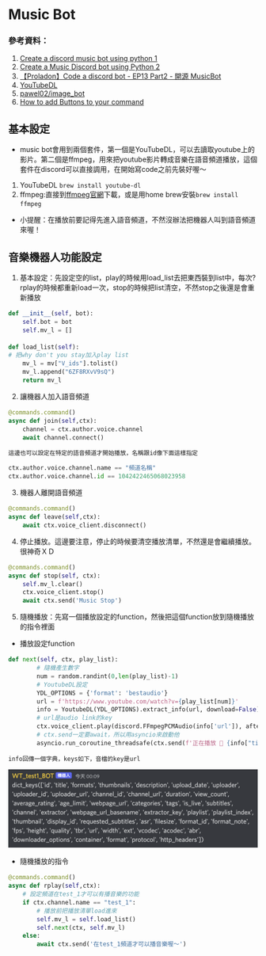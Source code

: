 # Music Bot
### 參考資料：
1. [Create a discord music bot using python 1](https://youtu.be/i0nNPidYQ2w)
2. [Create a Music Discord bot using Python 2](https://www.youtube.com/watch?v=dRHUW_KnHLs)
3. [【Proladon】Code a discord bot - EP13 Part2 - 開源 MusicBot](https://www.youtube.com/watch?v=PaaH_vs_56U&list=PLSCgthA1Anif1w6mKM3O6xlBGGypXtrtN&index=22)
4. [YouTubeDL](https://github.com/ytdl-org/youtube-dl#installation)
5. [pawel02/image_bot](https://github.com/pawel02/image_bot/blob/main/music_cog.py)
6. [How to add Buttons to your command](https://dev.to/jimmyblue/how-to-add-buttons-to-your-command-interactionspy-1jdh)

## 基本設定
- music bot會用到兩個套件，第一個是YouTubeDL，可以去讀取youtube上的影片。第二個是ffmpeg，用來把youtube影片轉成音樂在語音頻道播放，這個套件在discord可以直接調用，在開始寫code之前先裝好喔～
1. YouTubeDL `brew install youtube-dl`
2. ffmpeg:直接到[ffmpeg官網](https://www.ffmpeg.org/download.html)下載，或是用home brew安裝`brew install ffmpeg`
- 小提醒：在播放前要記得先進入語音頻道，不然沒辦法把機器人叫到語音頻道來喔！

## 音樂機器人功能設定
1. 基本設定：先設定空的list，play的時候用load_list去把東西裝到list中，每次?rplay的時候都重新load一次，stop的時候把list清空，不然stop之後還是會重新播放
```python
def __init__(self, bot):
    self.bot = bot
    self.mv_l = []

def load_list(self):
# 把why don't you stay加入play list
    mv_l = mv["V_ids"].tolist()
    mv_l.append("6ZF8RXvV9sQ")
    return mv_l
```

2. 讓機器人加入語音頻道
```python
@commands.command()
async def join(self,ctx):
    channel = ctx.author.voice.channel
    await channel.connect()
```
    這邊也可以設定在特定的語音頻道才開始播放，名稱跟id像下面這樣指定
```python
ctx.author.voice.channel.name == "頻道名稱"
ctx.author.voice.channel.id == 1042422465068023958
```
3. 機器人離開語音頻道
```python
@commands.command()
async def leave(self,ctx):
    await ctx.voice_client.disconnect()
```
4. 停止播放。這邊要注意，停止的時候要清空播放清單，不然還是會繼續播放。很神奇ＸＤ
```python
@commands.command()
async def stop(self, ctx):
    self.mv_l.clear()
    ctx.voice_client.stop()
    await ctx.send('Music Stop')
```
5. 隨機播放：先寫一個播放設定的function，然後把這個function放到隨機播放的指令裡面
-  播放設定function
```python
def next(self, ctx, play_list):
        # 隨機產生數字
        num = random.randint(0,len(play_list)-1)
        # YoutubeDL設定
        YDL_OPTIONS = {'format': 'bestaudio'}
        url = f'https://www.youtube.com/watch?v={play_list[num]}'
        info = YoutubeDL(YDL_OPTIONS).extract_info(url, download=False)
        # url是audio link的key
        ctx.voice_client.play(discord.FFmpegPCMAudio(info['url']), after = lambda e: self.next(ctx, play_list))
        # ctx.send一定要await，所以用asyncio來啟動他
        asyncio.run_coroutine_threadsafe(ctx.send(f'正在播放 📣 {info["title"]} 📣'),self.bot.loop)  
```
    info回傳一個字典，keys如下，音檔的key是url
![](../image/api_keys.png)

- 隨機播放的指令
```python
@commands.command()
async def rplay(self,ctx):
    # 設定頻道在test_1才可以有播音樂的功能
    if ctx.channel.name == "test_1": 
        # 播放前把播放清單load進來
        self.mv_l = self.load_list()
        self.next(ctx, self.mv_l)
    else:
        await ctx.send('在test_1頻道才可以播音樂喔～')
```